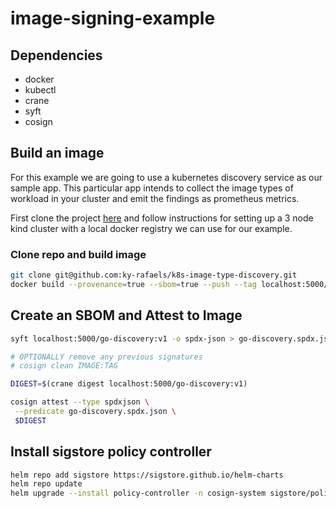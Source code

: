 # image-signing-example

## Dependencies
- docker
- kubectl
- crane
- syft
- cosign

## Build an image

For this example we are going to use a kubernetes discovery service as our sample app. This particular app intends to collect the image types of workload in your cluster and emit the findings as prometheus metrics.

First clone the project [here](git@github.com:ky-rafaels/kind-cluster.git) and follow instructions for setting up a 3 node kind cluster with a local docker registry we can use for our example.

### Clone repo and build image

```bash
git clone git@github.com:ky-rafaels/k8s-image-type-discovery.git
docker build --provenance=true --sbom=true --push --tag localhost:5000/go-discovery:v1 .
```

## Create an SBOM and Attest to Image

```bash
syft localhost:5000/go-discovery:v1 -o spdx-json > go-discovery.spdx.json

# OPTIONALLY remove any previous signatures
# cosign clean IMAGE:TAG

DIGEST=$(crane digest localhost:5000/go-discovery:v1)

cosign attest --type spdxjson \
 --predicate go-discovery.spdx.json \
 $DIGEST
```

## Install sigstore policy controller

```bash
helm repo add sigstore https://sigstore.github.io/helm-charts
helm repo update
helm upgrade --install policy-controller -n cosign-system sigstore/policy-controller --create-namespace --set webhook.image.repository=cgr.dev/ky-rafaels.example.com/sigstore-policy-controller:0.12 --set webhook.image.version=sha256:14447007e2ebd457735f6303209424de0db6ad477e12a98c89b2bfceb1ac0026
```